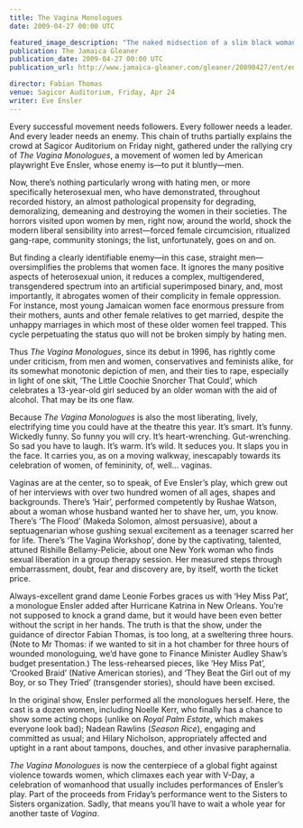 ```yaml
---
title: The Vagina Monologues
date: 2009-04-27 00:00 UTC

featured_image_description: "The naked midsection of a slim black woman"
publication: The Jamaica Gleaner
publication_date: 2009-04-27 00:00 UTC
publication_url: http://www.jamaica-gleaner.com/gleaner/20090427/ent/ent2.html

director: Fabian Thomas
venue: Sagicor Auditorium, Friday, Apr 24
writer: Eve Ensler
---
```


Every successful movement needs followers. Every follower needs a leader. And every leader needs an enemy. This chain of truths partially explains the crowd at Sagicor Auditorium on Friday night, gathered under the rallying cry of *The Vagina Monologues*, a movement of women led by American playwright Eve Ensler, whose enemy is—to put it bluntly—men.

Now, there’s nothing particularly wrong with hating men, or more specifically heterosexual men, who have demonstrated, throughout recorded history, an almost pathological propensity for degrading, demoralizing, demeaning and destroying the women in their societies. The horrors visited upon women by men, right now, around the world, shock the modern liberal sensibility into arrest—forced female circumcision, ritualized gang-rape, community stonings; the list, unfortunately, goes on and on.

But finding a clearly identifiable enemy—in this case, straight men—oversimplifies the problems that women face. It ignores the many positive aspects of heterosexual union, it reduces a complex, multigendered, transgendered spectrum into an artificial superimposed binary, and, most importantly, it abrogates women of their complicity in female oppression. For instance, most young Jamaican women face enormous pressure from their mothers, aunts and other female relatives to get married, despite the unhappy marriages in which most of these older women feel trapped. This cycle perpetuating the status quo will not be broken simply by hating men.

Thus *The Vagina Monologues*, since its debut in 1996, has rightly come under criticism, from men and women, conservatives and feminists alike, for its somewhat monotonic depiction of men, and their ties to rape, especially in light of one skit, ‘The Little Coochie Snorcher That Could’, which celebrates a 13-year-old girl seduced by an older woman with the aid of alcohol.
That may be its one flaw.

Because *The Vagina Monologues* is also the most liberating, lively, electrifying time you could have at the theatre this year. It’s smart. It’s funny. Wickedly funny. So funny you will cry. It’s heart-wrenching. Gut-wrenching. So sad you have to laugh. It’s warm. It’s wild. It seduces you. It slaps you in the face. It carries you, as on a moving walkway, inescapably towards its celebration of women, of femininity, of, well... vaginas.

Vaginas are at the center, so to speak, of Eve Ensler’s play, which grew out of her interviews with over two hundred women of all ages, shapes and backgrounds. There’s ‘Hair’, performed competently by Rushae Watson, about a woman whose husband wanted her to shave her, um, you know. There’s ‘The Flood’ (Makeda Solomon, almost persuasive), about a septuagenarian whose gushing sexual excitement as a teenager scarred her for life. There’s ‘The Vagina Workshop’, done by the captivating, talented, attuned Rishille Bellamy-Pelicie, about one New York woman who finds sexual liberation in a group therapy session. Her measured steps through embarrassment, doubt, fear and discovery are, by itself, worth the ticket price.

Always-excellent grand dame Leonie Forbes graces us with ‘Hey Miss Pat’, a monologue Ensler added after Hurricane Katrina in New Orleans. You’re not supposed to knock a grand dame, but it would have been even better without the script in her hands. The truth is that the show, under the guidance of director Fabian Thomas, is too long, at a sweltering three hours. (Note to Mr Thomas: if we wanted to sit in a hot chamber for three hours of wounded monologuing, we’d have gone to Finance Minister Audley Shaw’s budget presentation.) The less-rehearsed pieces, like ‘Hey Miss Pat’, ‘Crooked Braid’ (Native American stories), and ‘They Beat the Girl out of my Boy, or so They Tried’ (transgender stories), should have been excised.

In the original show, Ensler performed all the monologues herself. Here, the cast is a dozen women, including Noelle Kerr, who finally has a chance to show some acting chops (unlike on *Royal Palm Estate*, which makes everyone look bad); Nadean Rawlins (*Season Rice*), engaging and committed as usual; and Hilary Nicholson, appropriately affected and uptight in a rant about tampons, douches, and other invasive paraphernalia.

*The Vagina Monologues* is now the centerpiece of a global fight against violence towards women, which climaxes each year with V-Day, a celebration of womanhood that usually includes performances of Ensler’s play. Part of the proceeds from Friday’s performance went to the Sisters to Sisters organization. Sadly, that means you’ll have to wait a whole year for another taste of *Vagina*.
